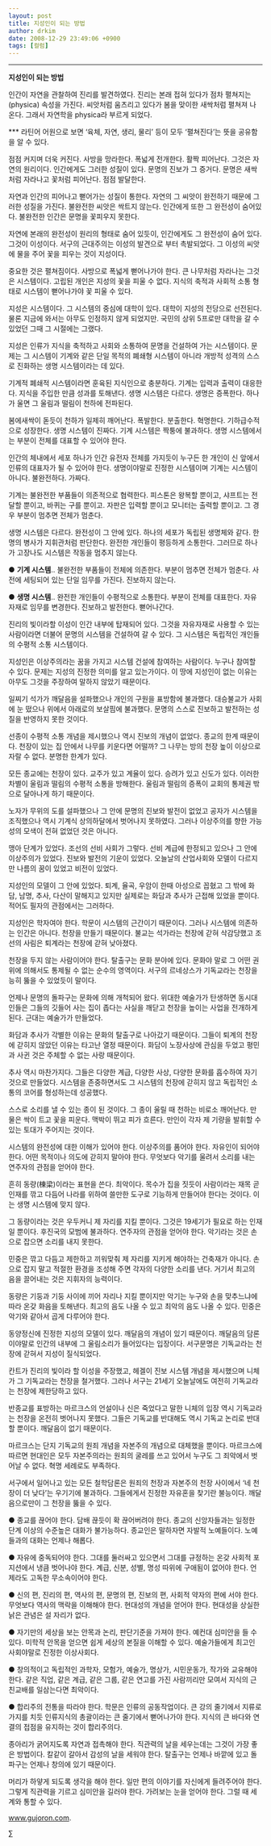 ```yaml
---
layout: post
title: 지성인이 되는 방법
author: drkim
date: 2008-12-29 23:49:06 +0900
tags: [컬럼]
---
```

****

**지성인이 되는 방법**

인간이 자연을 관찰하여 진리를 발견하였다. 진리는 본래 접혀 있다가 점차 펼쳐지는(physica) 속성을 가진다. 씨앗처럼 움츠리고 있다가 봄을 맞이한 새싹처럼 펼쳐져 나온다. 그래서 자연학을 physica라 부르게 되었다.

\*** 라틴어 어원으로 보면 ‘육체, 자연, 생리, 물리’ 등이 모두 ‘펼쳐진다’는 뜻을 공유함을 알 수 있다.

점점 커지며 더욱 커진다. 사방을 망라한다. 폭넓게 전개한다. 활짝 피어난다. 그것은 자연의 원리이다. 인간에게도 그러한 성질이 있다. 문명의 진보가 그 증거다. 문명은 새싹처럼 자라나고 꽃처럼 피어난다. 점점 발달한다.

자연과 인간의 피어나고 뻗어가는 성질이 통한다. 자연의 그 씨앗이 완전하기 때문에 그러한 성질을 가진다. 불완전한 씨앗은 싹트지 않는다. 인간에게 또한 그 완전성이 숨어있다. 불완전한 인간은 문명을 꽃피우지 못한다. 

자연에 본래의 완전성이 원리의 형태로 숨어 있듯이, 인간에게도 그 완전성이 숨어 있다. 그것이 이성이다. 서구의 근대주의는 이성의 발견으로 부터 촉발되었다. 그 이성의 씨앗에 물을 주어 꽃을 피우는 것이 지성이다.

중요한 것은 펼쳐짐이다. 사방으로 폭넓게 뻗어나가야 한다. 큰 나무처럼 자라나는 그것은 시스템이다. 고립된 개인은 지성의 꽃을 피울 수 없다. 지식의 축적과 사회적 소통 형태로 시스템이 뻗어나가야 꽃 피울 수 있다.

지성은 시스템이다. 그 시스템의 중심에 대학이 있다. 대학이 지성의 전당으로 선전된다. 물론 지금에 와서는 아무도 인정하지 않게 되었지만. 국민의 상위 5프로만 대학을 갈 수 있었던 그때 그 시절에는 그랬다.

지성은 인류가 지식을 축적하고 사회와 소통하여 문명을 건설하여 가는 시스템이다. 문제는 그 시스템이 기계와 같은 단일 목적의 폐쇄형 시스템이 아니라 개방적 성격의 스스로 진화하는 생명 시스템이라는 데 있다.

기계적 폐쇄적 시스템이라면 훈육된 지식인으로 충분하다. 기계는 입력과 출력이 대응한다. 지식을 주입한 만큼 성과를 토해낸다. 생명 시스템은 다르다. 생명은 증폭한다. 하나가 울면 그 울림과 떨림이 천하에 전파된다. 

봄에새싹이 돋듯이 천하가 일제히 깨어난다. 폭발한다. 분출한다. 혁명한다. 기하급수적으로 성장한다. 생명 시스템이 진짜다. 기계 시스템은 짝퉁에 불과하다. 생명 시스템에서는 부분이 전체를 대표할 수 있어야 한다. 

인간의 체내에서 세포 하나가 인간 유전자 전체를 가지듯이 누구든 한 개인이 신 앞에서 인류의 대표자가 될 수 있어야 한다. 생명이야말로 진정한 시스템이며 기계는 시스템이 아니다. 불완전하다. 가짜다.

기계는 불완전한 부품들이 의존적으로 협력한다. 피스톤은 왕복할 뿐이고, 샤프트는 전달할 뿐이고, 바퀴는 구를 뿐이고. 자판은 입력할 뿐이고 모니터는 출력할 뿐이고. 그 경우 부분이 멈추면 전체가 멈춘다. 

생명 시스템은 다르다. 완전성이 그 안에 있다. 하나의 세포가 독립된 생명체와 같다. 한 명의 병사가 지휘관처럼 판단한다. 완전한 개인들이 평등하게 소통한다. 그러므로 하나가 고장나도 시스템은 작동을 멈추지 않는다.

● **기계 시스템**.. 불완전한 부품들이 전체에 의존한다. 부분이 멈추면 전체가 멈춘다. 사전에 세팅되어 있는 단일 임무를 가진다. 진보하지 않는다.

● **생명 시스템**.. 완전한 개인들이 수평적으로 소통한다. 부분이 전체를 대표한다. 자유자재로 임무를 변경한다. 진보하고 발전한다. 뻗어나간다.

진리의 빛이라할 이성이 인간 내부에 탑재되어 있다. 그것을 자유자재로 사용할 수 있는 사람이라면 더불어 문명의 시스템을 건설하여 갈 수 있다. 그 시스템은 독립적인 개인들의 수평적 소통 시스템이다. 

지성인은 이상주의라는 꿈을 가지고 시스템 건설에 참여하는 사람이다. 누구나 참여할 수 있다. 문제는 지성의 진정한 의미를 알고 있는가이다. 이 땅에 지성인이 없는 이유는 아무도 그것을 주장하여 말하지 않았기 때문이다.

일찌기 석가가 깨달음을 설파했으나 개인의 구원을 표방함에 불과했다. 대승불교가 사회에 눈 떴으나 위에서 아래로의 보살핌에 불과했다. 문명의 스스로 진보하고 발전하는 성질을 반영하지 못한 것이다. 

선종이 수평적 소통 개념을 제시했으나 역시 진보의 개념이 없었다. 종교의 한계 때문이다. 천장이 있는 집 안에서 나무를 키운다면 어떨까? 그 나무는 방의 천장 높이 이상으로 자랄 수 없다. 분명한 한계가 있다.

모든 종교에는 천장이 있다. 교주가 있고 계율이 있다. 승려가 있고 신도가 있다. 이러한 차별이 울림과 떨림의 수평적 소통을 방해한다. 울림과 떨림의 증폭이 교회의 통제권 밖으로 달아나게 하기 때문이다.

노자가 무위의 도를 설파했으나 그 안에 문명의 진보와 발전이 없었고 공자가 시스템을 조직했으나 역시 기계식 상의하달에서 벗어나지 못하였다. 그러나 이상주의를 향한 가능성의 모색이 전혀 없었던 것은 아니다. 

맹아 단계가 있었다. 조선의 선비 사회가 그렇다. 선비 계급에 한정되고 있으나 그 안에 이상주의가 있었다. 진보와 발전의 기운이 있었다. 오늘날의 산업사회와 모델이 다르지만 나름의 꿈이 있었고 비전이 있었다.

지성인의 모델이 그 안에 있었다. 퇴계, 율곡, 우암이 한때 아성으로 꼽혔고 그 밖에 화담, 남명, 추사, 다산이 말해지고 있지만 실제로는 화담과 추사가 근접해 있었을 뿐이다. 적어도 필자의 관점에서는 그러하다. 

지성인은 학자여야 한다. 학문이 시스템의 근간이기 때문이다. 그러나 시스템에 의존하는 인간은 아니다. 천장을 만들기 때문이다. 불교는 석가라는 천장에 갇혀 삭감당했고 조선의 사림은 퇴계라는 천장에 갇혀 낮아졌다.

천장을 두지 않는 사람이어야 한다. 탈출구는 문화 분야에 있다. 문화야 말로 그 어떤 권위에 의해서도 통제될 수 없는 순수의 영역이다. 서구의 르네상스가 기독교라는 천장을 능히 뚫을 수 있었듯이 말이다.

언제나 문명의 돌파구는 문화에 의해 개척되어 왔다. 위대한 예술가가 탄생하면 동시대인들은 그들의 깃들어 사는 집이 좁다는 사실을 깨닫고 천장을 높이는 사업을 전개하게 된다. 근대는 예술가가 만들었다.

화담과 추사가 각별한 이유는 문화의 탈출구로 나아갔기 때문이다. 그들이 퇴계의 천장에 갇히지 않았던 이유는 타고난 열정 때문이다. 화담이 노장사상에 관심을 두었고 평민과 사귄 것은 주체할 수 없는 사랑 때문이다.

추사 역시 마찬가지다. 그들은 다양한 계급, 다양한 사상, 다양한 문화를 흡수하여 자기 것으로 만들었다. 시스템을 존중하면서도 그 시스템의 천장에 갇히지 않고 독립적인 소통의 코어를 형성하는데 성공했다.

스스로 소리를 낼 수 있는 종이 된 것이다. 그 종이 울릴 때 천하는 비로소 깨어난다. 만물은 싹이 트고 꽃을 피운다. 맥박이 뛰고 피가 흐른다. 만인이 각자 제 기량을 발휘할 수 있는 토대가 주어지는 것이다. 

시스템의 완전성에 대한 이해가 있어야 한다. 이상주의를 품어야 한다. 자유인이 되어야 한다. 어떤 목적이나 의도에 갇히지 말아야 한다. 무엇보다 악기를 울려서 소리를 내는 연주자의 관점을 얻어야 한다.

흔히 동량(棟梁)이라는 표현을 쓴다. 최악이다. 목수가 집을 짓듯이 사람이라는 재목 곧 인재를 깎고 다듬어 나라를 위하여 쓸만한 도구로 기능하게 만들어야 한다는 것이다. 이는 생명 시스템에 맞지 않다. 

그 동량이라는 것은 우두커니 제 자리를 지킬 뿐이다. 그것은 19세기가 필요로 하는 인재일 뿐이다. 후진국의 모범에 불과하다. 연주자의 관점을 얻어야 한다. 악기라는 것은 손으로 잡으면 소리를 내지 못한다. 

민중은 깎고 다듬고 제한하고 끼워맞춰 제 자리를 지키게 해야하는 건축재가 아니다. 손으로 잡지 말고 적절한 환경을 조성해 주면 각자의 다양한 소리를 낸다. 거기서 최고의 음을 끌어내는 것은 지휘자의 능력이다.

동량은 기둥과 기둥 사이에 끼어 자리나 지킬 뿐이지만 악기는 누구와 손을 맞추느냐에 따라 온갖 화음을 토해낸다. 최고의 음도 나올 수 있고 최악의 음도 나올 수 있다. 민중은 악기와 같아서 곱게 다루어야 한다.

동양정신에 진정한 지성의 모델이 있다. 깨달음의 개념이 있기 때문이다. 깨달음의 담론이야말로 인간의 내부에 그 울림소리가 들어있다는 입장이다. 서구문명은 기독교라는 천장에 갇혀서 지성이 질식되었다.

칸트가 진리의 빛이라 할 이성을 주장했고, 헤겔이 진보 시스템 개념을 제시했으며 니체가 그 기독교라는 천장을 철거했다. 그러나 서구는 21세기 오늘날에도 여전히 기독교라는 천장에 제한당하고 있다. 

반종교를 표방하는 마르크스의 언설이나 신은 죽었다고 말한 니체의 입장 역시 기독교라는 천장을 온전히 벗어나지 못했다. 그들은 기독교를 반대해도 역시 기독교 논리로 반대할 뿐이다. 깨달음이 없기 때문이다.

마르크스는 단지 기독교의 원죄 개념을 자본주의 개념으로 대체했을 뿐이다. 마르크스에 따르면 현대인은 모두 자본주의라는 원죄의 굴레를 쓰고 있어서 누구도 그 죄악에서 벗어날 수 없다. 혁명 세례로도 부족하다.

서구에서 일어나고 있는 모든 철학담론은 원죄의 천장과 자본주의 천장 사이에서 ‘네 천장이 더 낮다’는 우기기에 불과하다. 그들에게서 진정한 자유혼을 찾기란 불능이다. 깨달음으로만이 그 천장을 뚫을 수 있다.

● 종교를 끊어야 한다. 담배 끊듯이 확 끊어버려야 한다. 종교의 신앙자들과는 일정한 단계 이상의 수준높은 대화가 불가능하다. 종교인은 말하자면 자발적 노예들이다. 노예들과의 대화는 언제나 해롭다. 

● 자유에 중독되어야 한다. 그대를 둘러싸고 있으면서 그대를 규정하는 온갖 사회적 포지션에서 냉큼 벗어나야 한다. 계급, 신분, 성별, 명성 따위에 구애됨이 없어야 한다. 언제라도 고독한 무소속이어야 한다. 

● 신의 편, 진리의 편, 역사의 편, 문명의 편, 진보의 편, 사회적 약자의 편에 서야 한다. 무엇보다 역사의 맥락을 이해해야 한다. 현대성의 개념을 얻어야 한다. 현대성을 상실한 낡은 관념은 설 자리가 없다. 

● 자기만의 세상을 보는 안목과 논리, 판단기준을 가져야 한다. 예컨대 심미안을 들 수 있다. 미학적 안목을 얻으면 쉽게 세상의 본질을 이해할 수 있다. 예술가들에게 최고인 사회야말로 진정한 이상사회다. 

● 창의적이고 독립적인 과학자, 모험가, 예술가, 명상가, 시민운동가, 작가와 교유해야 한다. 같은 직업, 같은 계급, 같은 그룹, 같은 연고를 가진 사람끼리만 모여서 지식의 근친교배를 일삼는다면 최악이다. 

● 합리주의 전통을 따라야 한다. 학문은 인류의 공동작업이다. 큰 강의 줄기에서 지류로 가지를 치듯 인류지식의 총괄이라는 큰 줄기에서 뻗어나가야 한다. 지식의 큰 바다와 연결의 접점을 유지하는 것이 합리주의다. 

종아리가 굵어지도록 자연과 접촉해야 한다. 직관력의 날을 세우는데는 그것이 가장 좋은 방법이다. 칼같이 갈아서 감성의 날을 세워야 한다. 탈출구는 언제나 바깥에 있고 돌파구는 언제나 창의에 있기 때문이다.

머리가 하얗게 되도록 생각을 해야 한다. 일만 편의 이야기를 자신에게 들려주어야 한다. 그렇게 직관력을 기르고 심미안을 길러야 한다. 가려보는 눈을 얻어야 한다. 그럴 때 세계와 통할 수 있다. 



www.gujoron.com.

∑